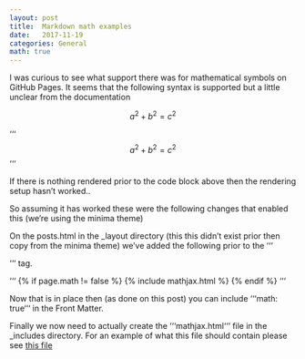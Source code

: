```yaml
---
layout: post
title:  Markdown math examples
date:   2017-11-19
categories: General
math: true
---
```


I was curious to see what support there was for mathematical symbols on GitHub Pages.  It seems that the following syntax is supported but a little unclear from the documentation

$$ a^2 + b^2 = c^2 $$

‘‘‘
$$ a^2 + b^2 = c^2 $$
‘‘‘

If there is nothing rendered prior to the code block above then the rendering setup hasn’t worked..

So assuming it has worked these were the following changes that enabled this (we’re using the minima theme)

On the posts.html in the _layout directory (this this didn’t exist prior then copy from the minima theme) we’ve added the following prior to the ‘‘‘<article>‘‘‘ tag.

‘‘‘
{% if page.math != false %}
 {% include mathjax.html %}
{% endif %}
‘‘‘

Now that is in place then (as done on this post) you can include ‘‘‘math: true‘‘‘ in the Front Matter.

Finally we now need to actually create the ‘‘‘mathjax.html‘‘‘ file in the _includes directory.  For an example of what this file should contain please see [this file](harbour22.github.io/_includes/mathjax.html)
